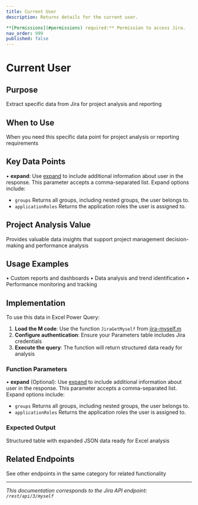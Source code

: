 ```yaml
---
title: Current User
description: Returns details for the current user.

**[Permissions](#permissions) required:** Permission to access Jira.
nav_order: 999
published: false
---
```


# Current User

## Purpose
Extract specific data from Jira for project analysis and reporting

## When to Use
When you need this specific data point for project analysis or reporting requirements

## Key Data Points
• **expand**: Use [expand](#expansion) to include additional information about user in the response. This parameter accepts a comma-separated list. Expand options include:

 *  `groups` Returns all groups, including nested groups, the user belongs to.
 *  `applicationRoles` Returns the application roles the user is assigned to.

## Project Analysis Value
Provides valuable data insights that support project management decision-making and performance analysis

## Usage Examples
• Custom reports and dashboards
• Data analysis and trend identification
• Performance monitoring and tracking

## Implementation
To use this data in Excel Power Query:

1. **Load the M code**: Use the function `JiraGetMyself` from [jira-myself.m](../assets/jira-myself.m)
2. **Configure authentication**: Ensure your Parameters table includes Jira credentials
3. **Execute the query**: The function will return structured data ready for analysis

### Function Parameters
• **expand** (Optional): Use [expand](#expansion) to include additional information about user in the response. This parameter accepts a comma-separated list. Expand options include:

 *  `groups` Returns all groups, including nested groups, the user belongs to.
 *  `applicationRoles` Returns the application roles the user is assigned to.

### Expected Output
Structured table with expanded JSON data ready for Excel analysis

## Related Endpoints
See other endpoints in the same category for related functionality

---
*This documentation corresponds to the Jira API endpoint: `/rest/api/3/myself`*
